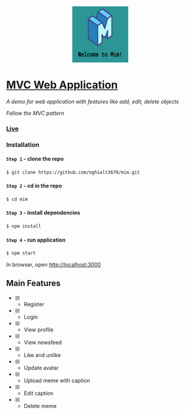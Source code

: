 ### <p align="center"><img width="150px" height="150px" src="https://raw.githubusercontent.com/nghialt3670/mim/dev/images/icon.png"></p>

# [MVC Web Application](https://mim-8hjf.onrender.com/)

*A demo for web application with features like add, edit, delete objects*

*Follow the MVC pattern*


### [Live](https://mim-8hjf.onrender.com/)

### Installation

#### `Step 1` - clone the repo

```bash
$ git clone https://github.com/nghialt3670/mim.git
```

#### `Step 2` - cd in the repo

```bash
$ cd mim
```

#### `Step 3` - install dependencies

```bash
$ npm install
```

#### `Step 4` - run application

```bash
$ npm start
```

In browser, open [http://localhost:3000](http://localhost:3000)

## Main Features


- [x] - Register

- [x] - Login

- [x] - View profile

- [x] - View newsfeed

- [x] - Like and unlike

- [x] - Update avatar

- [x] - Upload meme with caption

- [x] - Edit caption

- [x] - Delete meme
